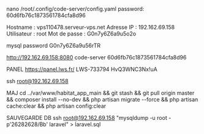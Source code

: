 nano /root/.config/code-server/config.yaml
password:
60d6fb76c1873561784cfa8d96

Hostname : vps110478.serveur-vps.net
Adresse IP : 192.162.69.158
Utilisateur : root
Mot de passe : G0n7y6Z6a9u5o2o

mysql password G0n7y6Z6a9u56rTR

http://192.162.69.158:8080
code-server
60d6fb76c1873561784cfa8d96

PANEL
https://panel.lws.fr/
LWS-733794
HvQ3WNC3Nx!uA

ssh root@192.162.69.158

MAJ
cd ../var/www/habitat_app_main && git stash && git pull origin master && composer install --no-dev && php artisan migrate --force && php artisan cache:clear && php artisan config:clear

SAUVEGARDE DB
ssh root@192.162.69.158 "mysqldump -u root -p'26282628/Bb' laravel" > laravel.sql
